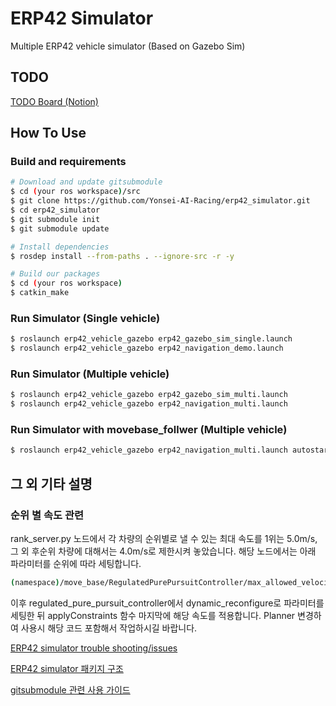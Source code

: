 # ERP42 Simulator

Multiple ERP42 vehicle simulator (Based on Gazebo Sim)

## TODO

[TODO Board (Notion)](https://www.notion.so/59bdfdc028a84c6ebcc4a95b785d6802?v=1305e9574541454bb6cb67a3c8cc4128&p=043e1a65f76d4438a363625f85cc1f7c&pm=s)


## How To Use

### Build and requirements

```bash
# Download and update gitsubmodule
$ cd (your ros workspace)/src
$ git clone https://github.com/Yonsei-AI-Racing/erp42_simulator.git
$ cd erp42_simulator
$ git submodule init
$ git submodule update

# Install dependencies
$ rosdep install --from-paths . --ignore-src -r -y

# Build our packages
$ cd (your ros workspace)
$ catkin_make
```

### Run Simulator (Single vehicle)

```bash
$ roslaunch erp42_vehicle_gazebo erp42_gazebo_sim_single.launch
$ roslaunch erp42_vehicle_gazebo erp42_navigation_demo.launch
```

### Run Simulator (Multiple vehicle)

```bash
$ roslaunch erp42_vehicle_gazebo erp42_gazebo_sim_multi.launch
$ roslaunch erp42_vehicle_gazebo erp42_navigation_multi.launch
```

### Run Simulator with movebase_follwer (Multiple vehicle)
```bash
$ roslaunch erp42_vehicle_gazebo erp42_navigation_multi.launch autostart:=true
```

## 그 외 기타 설명

### 순위 별 속도 관련 
rank_server.py 노드에서 각 차량의 순위별로 낼 수 있는 최대 속도를 1위는 5.0m/s, 그 외 후순위 차량에 대해서는 4.0m/s로 제한시켜 놓았습니다. 해당 노드에서는 아래 파라미터를 순위에 따라 세팅합니다. 
```bash
(namespace)/move_base/RegulatedPurePursuitController/max_allowed_velocity 
```
이후 regulated_pure_pursuit_controller에서 dynamic_reconfigure로 파라미터를 세팅한 뒤 applyConstraints 함수 마지막에 해당 속도를 적용합니다. 
Planner 변경하여 사용시 해당 코드 포함해서 작업하시길 바랍니다. 

[ERP42 simulator trouble shooting/issues](./docs/troubleshooting_issues.md)

[ERP42 simulator 패키지 구조](./docs/package_tree.md)

[gitsubmodule 관련 사용 가이드](./docs/howtouse_gitsubmodule.md)
